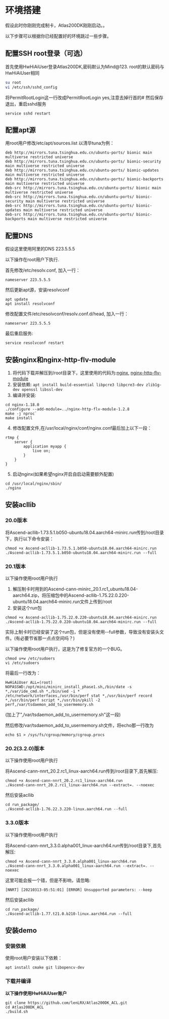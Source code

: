 # 环境搭建
假设此时你刚刚完成制卡，Atlas200DK刚刚启动。。

以下步骤可以根据你已经配置好的环境跳过一些步骤。
## 配置SSH root登录（可选）
首先使用HwHiAiUser登录Atlas200DK,密码默认为Mind@123. root的默认密码与HwHiAiUser相同
```bash
su root
vi /etc/ssh/sshd_config
```
将PermitRootLogin这一行改成PermitRootLogin yes,注意去掉行首的#
然后保存退出，重启sshd服务
```
service sshd restart
```
## 配置apt源
用root用户修改/etc/apt/sources.list
以清华tuna为例：
```
deb http://mirrors.tuna.tsinghua.edu.cn/ubuntu-ports/ bionic main multiverse restricted universe
deb http://mirrors.tuna.tsinghua.edu.cn/ubuntu-ports/ bionic-security main multiverse restricted universe
deb http://mirrors.tuna.tsinghua.edu.cn/ubuntu-ports/ bionic-updates main multiverse restricted universe
deb http://mirrors.tuna.tsinghua.edu.cn/ubuntu-ports/ bionic-backports main multiverse restricted universe
deb-src http://mirrors.tuna.tsinghua.edu.cn/ubuntu-ports/ bionic main multiverse restricted universe
deb-src http://mirrors.tuna.tsinghua.edu.cn/ubuntu-ports/ bionic-security main multiverse restricted universe
deb-src http://mirrors.tuna.tsinghua.edu.cn/ubuntu-ports/ bionic-updates main multiverse restricted universe
deb-src http://mirrors.tuna.tsinghua.edu.cn/ubuntu-ports/ bionic-backports main multiverse restricted universe
```
## 配置DNS
假设这里使用阿里的DNS 223.5.5.5

以下操作在root用户下执行.

首先修改/etc/resolv.conf, 加入一行：
```
nameserver 223.5.5.5
```
然后更新apt源，安装resolvconf
```
apt update
apt install resolvconf
```
修改配置文件/etc/resolvconf/resolv.conf.d/head, 加入一行：
```
nameserver 223.5.5.5
```
最后重启服务:
```
service resolvconf restart
```

## 安装nginx和nginx-http-flv-module
1. 将代码下载并解压到/root目录下，这里使用的代码为:[nginx](https://nginx.org/download/nginx-1.18.0.tar.gz), [nginx-http-flv-module](https://github.com/winshining/nginx-http-flv-module/archive/v1.2.8.tar.gz)
2. 安装依赖: ```apt install build-essential libpcre3 libpcre3-dev zlib1g-dev openssl libssl-dev ```
3. 编译并安装:
```
cd nginx-1.18.0
./configure --add-module=../nginx-http-flv-module-1.2.8 
make -j`nproc`
make install
```
4. 修改配置文件,在/usr/local/nginx/conf/nginx.conf最后加上以下一段：
```
rtmp {
    server {
        application myapp {
            live on;
        }
    }
}
```
5. 启动nginx(如果希望nginx开启自启动需要额外配置)
```
cd /usr/local/nginx/sbin/
./nginx
```

## 安装acllib
### 20.0版本
将Ascend-acllib-1.73.5.1.b050-ubuntu18.04.aarch64-minirc.run传到/root目录下，执行以下命令安装：
```
chmod +x Ascend-acllib-1.73.5.1.b050-ubuntu18.04.aarch64-minirc.run
./Ascend-acllib-1.73.5.1.b050-ubuntu18.04.aarch64-minirc.run --full
```
### 20.1版本
以下操作使用root用户执行
1. 解压制卡时用到的Ascend-cann-minirc_20.1.rc1_ubuntu18.04-aarch64.zip，将压缩包中的Ascend-acllib-1.75.22.0.220-ubuntu18.04.aarch64-minirc.run文件上传到/root
2. 安装这个run包
```
chmod +x Ascend-acllib-1.75.22.0.220-ubuntu18.04.aarch64-minirc.run
./Ascend-acllib-1.75.22.0.220-ubuntu18.04.aarch64-minirc.run --full
```
实际上制卡时已经安装了这个run包，但是没有使用--full参数，导致没有安装头文件。(有必要节省那一点点空间吗？)

以下操作使用root用户执行，这是为了修复官方的一个BUG。
```
chmod u+w /etc/sudoers
vi /etc/sudoers
```
将最后一行改为：
```
HwHiAiUser ALL=(root) NOPASSWD:/opt/mini/minirc_install_phase1.sh,/bin/date -s *,/var/ide_cmd.sh *,/bin/sed -i * /etc/network/interfaces,/usr/bin/perf stat *,/usr/bin/perf record *,/usr/bin/perf script *,/usr/bin/pkill -2 perf,/var/tsdaemon_add_to_usermemory.sh
```
(加上了",/var/tsdaemon_add_to_usermemory.sh"这一段)

然后修改/var/tsdaemon_add_to_usermemory.sh文件，将echo那一行改为
```
echo $1 > /sys/fs/cgroup/memory/cgroup.procs
```
### 20.2(3.2.0)版本
以下操作使用root用户执行

将Ascend-cann-nnrt_20.2.rc1_linux-aarch64.run传到/root目录下,首先解压:
```
chmod +x Ascend-cann-nnrt_20.2.rc1_linux-aarch64.run
./Ascend-cann-nnrt_20.2.rc1_linux-aarch64.run --extract=. --noexec
```
然后安装acllib
```
cd run_package/
./Ascend-acllib-1.76.22.3.220-linux.aarch64.run --full
```
### 3.3.0版本
以下操作使用root用户执行

将Ascend-cann-nnrt_3.3.0.alpha001_linux-aarch64.run传到/root目录下,首先解压:
```
chmod +x Ascend-cann-nnrt_3.3.0.alpha001_linux-aarch64.run
./Ascend-cann-nnrt_3.3.0.alpha001_linux-aarch64.run --extract=. --noexec
```
这里可能会报一个错，但是不影响，请忽略:
```
[NNRT] [20210313-05:51:01] [ERROR] Unsupported parameters: --keep
```
然后安装acllib
```
cd run_package/
./Ascend-acllib-1.77.t21.0.b210-linux.aarch64.run --full
```
## 安装demo
### 安装依赖
使用root用户安装以下依赖：
```
apt install cmake git libopencv-dev
```
### 下载并编译
<b>以下操作使用HwHiAiUser账户</b>
```
git clone https://github.com/lenLRX/Atlas200DK_ACL.git
cd Atlas200DK_ACL
./build.sh
```
